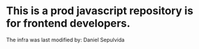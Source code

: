 # This is a prod javascript repository is for frontend developers.
The infra was last modified by: Daniel Sepulvida
